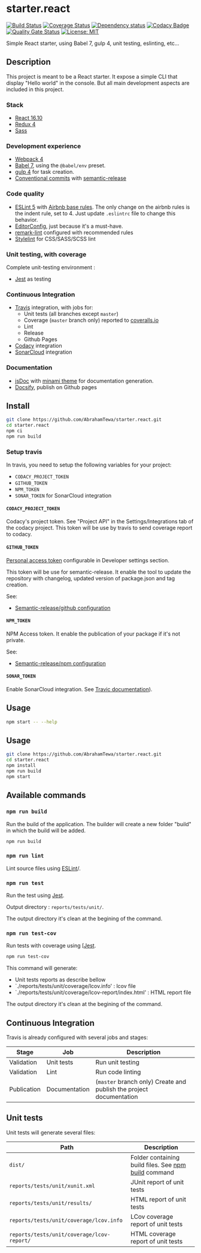 # starter.react

[![Build Status](https://travis-ci.org/AbrahamTewa/starter.react.svg?branch=master)](https://travis-ci.org/AbrahamTewa/starter.react) [![Coverage Status](https://coveralls.io/repos/github/AbrahamTewa/starter.react/badge.svg?branch=master)](https://coveralls.io/github/AbrahamTewa/starter.react?branch=master) [![Dependency status](https://david-dm.org/AbrahamTewa/starter.react.svg)](https://david-dm.org/AbrahamTewa/starter.react) [![Codacy Badge](https://api.codacy.com/project/badge/Grade/07acca80a73449ed98b6b0b44c2800e3)](https://www.codacy.com/app/AbrahamTewa/starter.react?utm_source=github.com&amp;utm_medium=referral&amp;utm_content=AbrahamTewa/starter.react&amp;utm_campaign=Badge_Grade) [![Quality Gate Status](https://sonarcloud.io/api/project_badges/measure?project=AbrahamTewa_starter.react&metric=alert_status)](https://sonarcloud.io/dashboard?id=AbrahamTewa_starter.react) [![License: MIT](https://img.shields.io/badge/License-MIT-blue.svg)](https://opensource.org/licenses/MIT)

Simple React starter, using Babel 7, gulp 4, unit testing, eslinting, etc...

## Description

This project is meant to be a React starter. It expose a simple CLI that display "Hello world" in the console. But all main development aspects are included in this project.

### Stack
- [React 16.10](https://react.org/)
- [Redux 4](https://redux.js.org/)
- [Sass](http://sassdoc.com/)

### Development experience
- [Webpack 4](http://webpack.js.org/)
- [Babel 7](http://babeljs.io/), using the `@babel/env` preset.
- [gulp 4](https://github.com/gulpjs/gulp/blob/v4.0.0/docs/API.md) for task creation.
- [Conventional commits](http://conventionalcommits.org/) with [semantic-release](https://semantic-release.gitbook.io/)

### Code quality
- [ESLint 5](http://eslint.org/) with [Airbnb base rules](https://www.npmjs.com/package/eslint-config-airbnb-base). The only change on the airbnb rules is the indent rule, set to 4. Just update `.eslintrc` file to change this behavior.
- [EditorConfig](http://editorconfig.com/), just because it's a must-have.
- [remark-lint](https://github.com/remarkjs/remark-lint) configured with recommended rules
- [Stylelint](https://stylelint.io/) for CSS/SASS/SCSS lint

### Unit testing, with coverage
Complete unit-testing environment :
- [Jest](https://jestjs.io/) as testing

### Continuous Integration
- [Travis](http://travis-ci.org/) integration, with jobs for:
  - Unit tests (all branches except `master`)
  - Coverage (`master` branch only) reported to [coveralls.io](https://coveralls.io/)
  - Lint
  - Release
  - Github Pages
- [Codacy](https://codacy.com) integration
- [SonarCloud](https://sonarcloud.io) integration

### Documentation
- [jsDoc](http://usejsdoc.org/) with [minami theme](https://www.npmjs.com/package/minami) for documentation generation.
- [Docsify](http://docsify.js.org/), publish on Github pages

## Install

```bash
git clone https://github.com/AbrahamTewa/starter.react.git
cd starter.react
npm ci
npm run build
```

### Setup travis

In travis, you need to setup the following variables for your project:

* `CODACY_PROJECT_TOKEN`
* `GITHUB_TOKEN`
* `NPM_TOKEN`
* `SONAR_TOKEN` for SonarCloud integration

#### `CODACY_PROJECT_TOKEN`

Codacy's project token. See "Project API" in the Settings/Integrations tab of the codacy project.
This token will be use by travis to send coverage report to codacy.

#### `GITHUB_TOKEN`

[Personal access token](https://github.com/settings/tokens) configurable in Developer settings section.

This token will be use for semantic-release. It enable the tool to update the repository with changelog, updated version of package.json and tag creation.

See:
* [Semantic-release/github configuration](https://github.com/semantic-release/github#configuration)

#### `NPM_TOKEN`

NPM Access token.
It enable the publication of your package if it's not private.

See:
* [Semantic-release/npm configuration](https://github.com/semantic-release/npm#configuration)

#### `SONAR_TOKEN`

Enable SonarCloud integration.
See [Travic documentation](https://docs.travis-ci.com/user/sonarcloud/)).

## Usage

```bash
npm start -- --help
```

## Usage

```bash
git clone https://github.com/AbrahamTewa/starter.react.git
cd starter.react
npm install
npm run build
npm start
```

## Available commands

### `npm run build`
Run the build of the application.
The builder will create a new folder "build" in which the build will be added.

```bash
npm run build
```

### `npm run lint`
Lint source files using [ESLint](http://eslint.org)/.

### `npm run test`
Run the test using [Jest](https://jestjs.io/).

Output directory : `reports/tests/unit/`.

The output directory it's clean at the begining of the command.

### `npm run test-cov`
Run tests with coverage using [[Jest](https://jestjs.io/).

```bash
npm run test-cov
```

This command will generate:
* Unit tests reports as describe bellow
* `./reports/tests/unit/coverage/lcov.info' : lcov file
* `./reports/tests/unit/coverage/lcov-report/index.html' : HTML report file

The output directory it's clean at the begining of the command.

## Continuous Integration
Travis is already configured with several jobs and stages:

| Stage       | Job           | Description                                                         |
| --- | --- | --- |
| Validation  | Unit tests    | Run unit testing                                                    |
| Validation  | Lint          | Run code linting                                                    |
| Publication | Documentation | (`master` branch only) Create and publish the project documentation |

## Unit tests

Unit tests will generate several files:

| Path                                       | Description                                                        |
| --- | --- |
| `dist/`                                    | Folder containing build files. See   [npm build](#npm-run-build) command |
| `reports/tests/unit/xunit.xml`             | JUnit report of unit tests                                         |
| `reports/tests/unit/results/`              | HTML report of unit tests                                          |
| `reports/tests/unit/coverage/lcov.info`    | LCov coverage report of unit tests                                 |
| `reports/tests/unit/coverage/lcov-report/` | HTML coverage report of unit tests                                 |
